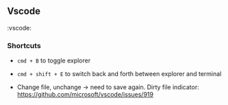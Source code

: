 ## Vscode
:vscode:
### Shortcuts
* `cmd + B` to toggle explorer
* `cmd + shift + E` to switch back and forth between explorer and terminal

* Change file, unchange -> need to save again. Dirty file indicator: https://github.com/microsoft/vscode/issues/919



